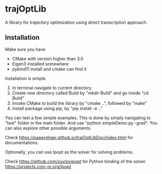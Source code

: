 # trajOptLib
A library for trajectory optimization using direct transcription approach.

##  Installation

Make sure you have

- CMake with version higher than 3.0
- Eigen3 installed somewhere
- pybind11 install and cmake can find it

Installation is simple. 

1. In terminal navigate to current directory
2. Create new directory called Build by "mkdir Build" and go inside "cd Build"
3. Invoke CMake to build the library by "cmake ..", followed by "make"
4. Install package using pip, by "pip install -e .."

You can test a few simple examples. This is done by simply navigating to "test" folder in the main folder. And use "python simpleDemo.py -grad". You can also explore other possible arguments.

Check <https://paperstiger.github.io/trajOptLibDoc/index.html> for documentations.

Optionally, you can use Ipopt as the solver for solving problems. 

Check <https://github.com/xuy/pyipopt> for Python binding of the solver <https://projects.coin-or.org/Ipopt>
